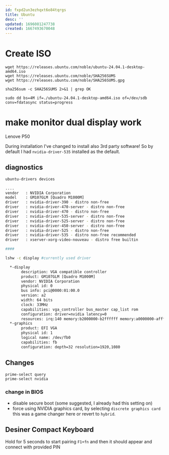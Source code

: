 ```yaml
---
id: fxpd2un3ezhqxt6o84tqrgs
title: Ubuntu
desc: ''
updated: 1696081247738
created: 1667493670048
---
```


# Create ISO 

```shell
wget https://releases.ubuntu.com/noble/ubuntu-24.04.1-desktop-amd64.iso
wget https://releases.ubuntu.com/noble/SHA256SUMS
wget https://releases.ubuntu.com/noble/SHA256SUMS.gpg

sha256sum -c SHA256SUMS 2>&1 | grep OK

sudo dd bs=4M if=./ubuntu-24.04.1-desktop-amd64.iso of=/dev/sdb conv=fdatasync status=progress
```

# make monitor dual display work

Lenove P50

During installation I've changed to install also 3rd party software! So by default I had `nvidia-driver-535` installed as the default.


## diagnostics
```bash
ubuntu-drivers devices

....
vendor   : NVIDIA Corporation
model    : GM107GLM [Quadro M1000M]
driver   : nvidia-driver-390 - distro non-free
driver   : nvidia-driver-470-server - distro non-free
driver   : nvidia-driver-470 - distro non-free
driver   : nvidia-driver-535-server - distro non-free
driver   : nvidia-driver-525-server - distro non-free
driver   : nvidia-driver-450-server - distro non-free
driver   : nvidia-driver-525 - distro non-free
driver   : nvidia-driver-535 - distro non-free recommended
driver   : xserver-xorg-video-nouveau - distro free builtin

#### 

lshw -c display #currently used driver

  *-display                 
       description: VGA compatible controller
       product: GM107GLM [Quadro M1000M]
       vendor: NVIDIA Corporation
       physical id: 0
       bus info: pci@0000:01:00.0
       version: a2
       width: 64 bits
       clock: 33MHz
       capabilities: vga_controller bus_master cap_list rom
       configuration: driver=nvidia latency=0
       resources: irq:140 memory:b2000000-b2ffffff memory:a0000000-afffffff memory:b0000000-b1ffffff ioport:4000(size=128) memory:b3080000-b30fffff
  *-graphics
       product: EFI VGA
       physical id: 1
       logical name: /dev/fb0
       capabilities: fb
       configuration: depth=32 resolution=1920,1080
```




## Changes

```bash
prime-select query
prime-select nvidia 

```

### change in BIOS
- disable secure boot (some suggested, I already had this setting on)
- force using NVIDIA graphics card, by selecting `discrete graphics card` this was a game changer here or revert to `hybrid`.

## Desiner Compact Keyboard 

Hold for 5 seconds to start pairing `F1+fn` and then it should appear and connect with provided PIN
